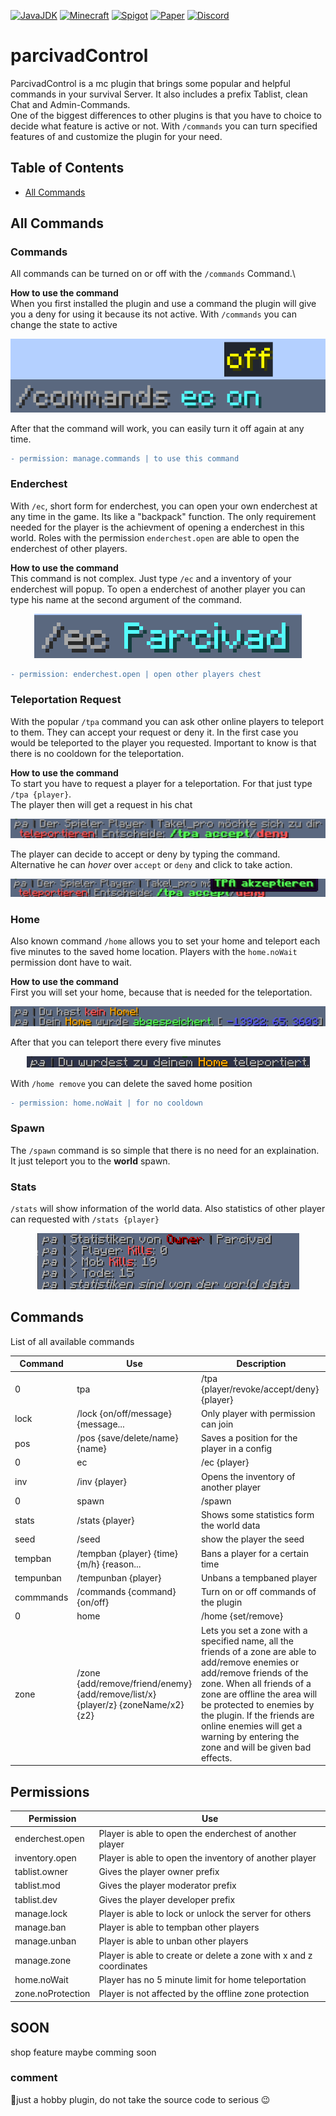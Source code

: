 [![JavaJDK](https://img.shields.io/badge/Java%20JDK-17-orange?logo=java&style=flat-square)](https://www.oracle.com/java/technologies/javase/jdk17-archive-downloads.html)
[![Minecraft](https://img.shields.io/badge/Minecraft-1.18.1-success?logo=minecraft&style=flat-square)](https://minecraft.net)
[![Spigot](https://img.shields.io/badge/Spigot-%20-orange?&style=flat-square)](http://spigotmc.org)
[![Paper](https://img.shields.io/badge/Paper-%20-orange?&style=flat-square)](https://papermc.io)
[![Discord](https://img.shields.io/discord/690934524955197471?label=Discord&logo=discord&style=flat-square)](https://discord.gg/C2HrEeCQ)

# parcivadControl
ParcivadControl is a mc plugin that brings some popular and helpful commands in your survival Server. It also includes a prefix Tablist, clean Chat and Admin-Commands.\
One of the biggest differences to other plugins is that you have to choice to decide what feature is active or not. With `/commands` you can turn specified features of and customize the plugin for your need. 

## Table of Contents

- [All Commands](#all-commands)

## All Commands
### Commands
All commands can be turned on or off with the `/commands` Command.\

__How to use the command__\
When you first installed the plugin and use a command the plugin will give you a deny for using it because its not active.
With `/commands` you can change the state to active

<p align="left">
  <img width="auto" height="auto" src="https://github.com/parcivad/mc-server-parcivad-control/blob/main/img/commands-turn-on.png?raw=true">
</p>

After that the command will work, you can easily turn it off again at any time.

```diff
- permission: manage.commands | to use this command
```

### Enderchest
With `/ec`, short form for enderchest, you can open your own enderchest at any time in the game. Its like a "backpack" function. The only requirement needed for the player is the achievment of
opening a enderchest in this world. Roles with the permission `enderchest.open` are able to open the enderchest of other players.

__How to use the command__\
This command is not complex. Just type `/ec` and a inventory of your enderchest will popup. To open a enderchest of another player you can type his name at the second argument of the command.

<p align="center">
  <img width="auto" height="auto" src="https://github.com/parcivad/mc-server-parcivad-control/blob/main/img/enderchest-other-player.png?raw=true">
</p>

```diff
- permission: enderchest.open | open other players chest
```

### Teleportation Request
With the popular `/tpa` command you can ask other online players to teleport to them. They can accept your request or deny it. In the first case you would be teleported to the player you requested. Important to know is that there is no cooldown for the teleportation.

__How to use the command__\
To start you have to request a player for a teleportation. For that just type `/tpa {player}`.\
The player then will get a request in his chat
<p align="center">
  <img width="auto" height="auto" src="https://github.com/parcivad/mc-server-parcivad-control/blob/main/img/tpa-request.png?raw=true">
</p>

The player can decide to accept or deny by typing the command. Alternative he can _hover_ over `accept` or `deny` and click to take action.
<p align="center">
  <img width="auto" height="auto" src="https://github.com/parcivad/mc-server-parcivad-control/blob/main/img/tpa-request-hover.png?raw=true">
</p>

### Home
Also known command `/home` allows you to set your home and teleport each five minutes to the saved home location. Players with the `home.noWait` permission dont have to wait.

__How to use the command__\
First you will set your home, because that is needed for the teleportation.
<p align="center">
  <img width="auto" height="auto" src="https://github.com/parcivad/mc-server-parcivad-control/blob/main/img/home-set.png?raw=true">
</p>

After that you can teleport there every five minutes
<p align="center">
  <img width="auto" height="auto" src="https://github.com/parcivad/mc-server-parcivad-control/blob/main/img/home-teleport.png?raw=true">
</p>

With `/home remove` you can delete the saved home position

```diff
- permission: home.noWait | for no cooldown
```

### Spawn
The `/spawn` command is so simple that there is no need for an explaination. It just teleport you to the __world__ spawn.

### Stats
`/stats` will show information of the world data. Also statistics of other player can requested with `/stats {player}`

<p align="center">
  <img width="auto" height="auto" src="https://github.com/parcivad/mc-server-parcivad-control/blob/main/img/stats.png?raw=true">
</p>




## Commands
List of all available commands

| Command | Use | Description |
|---------|--------------------------|------------------------|
 0| tpa | /tpa {player/revoke/accept/deny} {player} | Ask a player to teleport to his location
| lock | /lock {on/off/message} {message... | Only player with permission can join
| pos | /pos {save/delete/name} {name} | Saves a position for the player in a config
 0| ec | /ec {player} | A Command to open your enderchest immediately
| inv | /inv {player} | Opens the inventory of another player
 0| spawn | /spawn | teleports the player to the spawn
| stats | /stats {player} | Shows some statistics form the world data
| seed | /seed | show the player the seed
| tempban | /tempban {player} {time} {m/h} {reason... | Bans a player for a certain time
| tempunban | /tempunban {player} | Unbans a tempbaned player
| commmands | /commands {command} {on/off} | Turn on or off commands of the plugin
 0| home | /home {set/remove} | Set a home and teleport each 5 minutes to the position
| zone | /zone {add/remove/friend/enemy} {add/remove/list/x} {player/z} {zoneName/x2} {z2} | Lets you set a zone with a specified name, all the friends of a zone are able to add/remove enemies or add/remove friends of the zone. When all friends of a zone are offline the area will be protected to enemies by the plugin. If the friends are online enemies will get a warning by entering the zone and will be given bad effects.

## Permissions
| Permission | Use |
|------------|---------------|
enderchest.open | Player is able to open the enderchest of another player
inventory.open | Player is able to open the inventory of another player
tablist.owner | Gives the player owner prefix
tablist.mod | Gives the player moderator prefix
tablist.dev | Gives the player developer prefix
manage.lock | Player is able to lock or unlock the server for others
manage.ban | Player is able to tempban other players
manage.unban | Player is able to unban other players
manage.zone | Player is able to create or delete a zone with x and z coordinates
home.noWait | Player has no 5 minute limit for home teleportation
zone.noProtection | Player is not affected by the offline zone protection 

## SOON
shop feature maybe comming soon

### comment
🧇just a hobby plugin, do not take the source code to serious 😉
